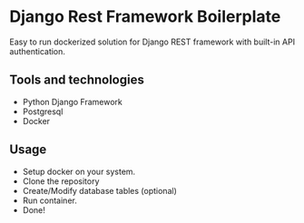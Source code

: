 # Django Rest Framework Boilerplate

Easy to run dockerized solution for Django REST framework with built-in API authentication.

## Tools and technologies
- Python Django Framework
- Postgresql
- Docker

## Usage
- Setup docker on your system.
- Clone the repository
- Create/Modify database tables (optional)
- Run container.
- Done!


